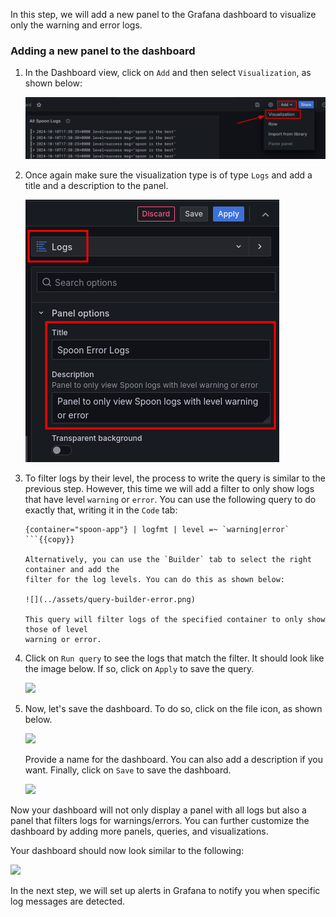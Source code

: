 In this step, we will add a new panel to the Grafana dashboard to visualize only the warning
and error logs.

### Adding a new panel to the dashboard

1. In the Dashboard view, click on `Add` and then select `Visualization`, as shown below:

   ![](../assets/add-new-visualization.png)

2. Once again make sure the visualization type is of type `Logs` and add a title and a
   description to the panel.

   ![](../assets/spoon-error-logs.png)

3. To filter logs by their level, the process to write the query is similar to the previous step.
   However, this time we will add a filter to only show logs that have level `warning` or `error`.
   You can use the following query to do exactly that, writing it in the `Code` tab:

   ```
   {container="spoon-app"} | logfmt | level =~ `warning|error`
   ```{{copy}}

   Alternatively, you can use the `Builder` tab to select the right container and add the
   filter for the log levels. You can do this as shown below:

   ![](../assets/query-builder-error.png)

   This query will filter logs of the specified container to only show those of level
   warning or error.

4. Click on `Run query` to see the logs that match the filter.
   It should look like the image below.
   If so, click on `Apply` to save the query.

   ![](../assets/query-results-error.png)

5. Now, let's save the dashboard. To do so, click on the file icon, as shown below.

   ![](../assets/save-dashboard.png)

   Provide a name for the dashboard. You can also add a description if you want.
   Finally, click on `Save` to save the dashboard.

   ![](../assets/save-dashboard-button.png)

Now your dashboard will not only display a panel with all logs but also a panel that
filters logs for warnings/errors.
You can further customize the dashboard by adding more panels, queries, and visualizations.

Your dashboard should now look similar to the following:

![](../assets/dashboard-logs.png)

In the next step, we will set up alerts in Grafana to notify you when specific log messages are detected.
